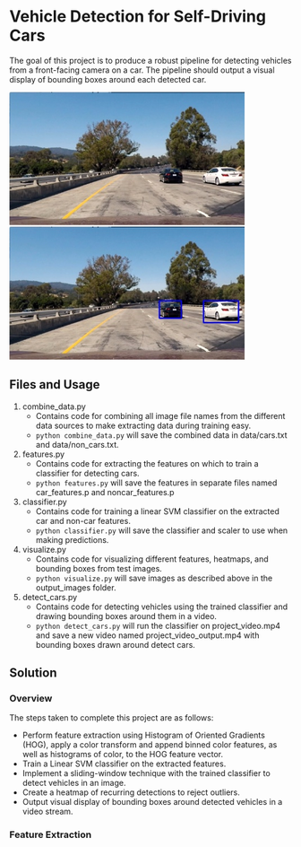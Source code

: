 # Vehicle Detection for Self-Driving Cars

The goal of this project is to produce a robust pipeline for detecting vehicles from a front-facing camera on a car. The pipeline should output a visual display of bounding boxes around each detected car.

![Original Image](test_images/test_example1.jpeg)   ![Output Image](output_images/output_example1.jpeg)


## Files and Usage

1. combine_data.py
    * Contains code for combining all image file names from the different data sources to make extracting data during training easy.
    * `python combine_data.py` will save the combined data in data/cars.txt and data/non_cars.txt.
2. features.py
    * Contains code for extracting the features on which to train a classifier for detecting cars.
    * `python features.py` will save the features in separate files named car_features.p and noncar_features.p
3. classifier.py
    * Contains code for training a linear SVM classifier on the extracted car and non-car features.
    * `python classifier.py` will save the classifier and scaler to use when making predictions.
4. visualize.py
    * Contains code for visualizing different features, heatmaps, and bounding boxes from test images.
    * `python visualize.py` will save images as described above in the output_images folder.
5. detect_cars.py
    * Contains code for detecting vehicles using the trained classifier and drawing bounding boxes around them in a video.
    * `python detect_cars.py` will run the classifier on project_video.mp4 and save a new video named project_video_output.mp4 with bounding boxes drawn around detect cars.

## Solution

### Overview

The steps taken to complete this project are as follows:

* Perform feature extraction using Histogram of Oriented Gradients (HOG), apply a color transform and append binned color features, as well as histograms of color, to the HOG feature vector.
* Train a Linear SVM classifier on the extracted features.
* Implement a sliding-window technique with the trained classifier to detect vehicles in an image.
* Create a heatmap of recurring detections to reject outliers.
* Output visual display of bounding boxes around detected vehicles in a video stream.


### Feature Extraction